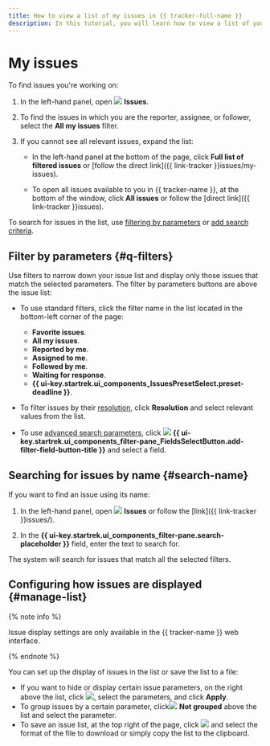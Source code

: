 ```yaml
---
title: How to view a list of my issues in {{ tracker-full-name }}
description: In this tutorial, you will learn how to view a list of your issues.
---
```


# My issues

To find issues you're working on:

1. In the left-hand panel, open ![](../../_assets/tracker/svg/tasks.svg) **Issues**.

1. To find the issues in which you are the reporter, assignee, or follower, select the **All my issues** filter.

1. If you cannot see all relevant issues, expand the list:

   * In the left-hand panel at the bottom of the page, click **Full list of filtered issues** or [follow the direct link]({{ link-tracker }}issues/my-issues).

   * To open all issues available to you in {{ tracker-name }}, at the bottom of the window, click **All issues** or follow the [direct link]({{ link-tracker }}issues).

To search for issues in the list, use [filtering by parameters](#q-filters) or [add search criteria](default-filters.md#add-condition).

## Filter by parameters {#q-filters}

Use filters to narrow down your issue list and display only those issues that match the selected parameters. The filter by parameters buttons are above the issue list:

* To use standard filters, click the filter name in the list located in the bottom-left corner of the page:
   * **Favorite issues**.
   * **All my issues**.
   * **Reported by me**.
   * **Assigned to me**.
   * **Followed by me**.
   * **Waiting for response**.
   * **{{ ui-key.startrek.ui_components_IssuesPresetSelect.preset-deadline }}**.

* To filter issues by their [resolution](../manager/create-resolution.md), click **Resolution** and select relevant values from the list.

* To use [advanced search parameters](./default-filters.md#add-condition), click ![](../../_assets/tracker/svg/add-filter.svg) **{{ ui-key.startrek.ui_components_filter-pane_FieldsSelectButton.add-filter-field-button-title }}** and select a field.

## Searching for issues by name {#search-name}

If you want to find an issue using its name:

1. In the left-hand panel, open ![](../../_assets/tracker/svg/tasks.svg) **Issues** or follow the [link]({{ link-tracker }}issues/).

1. In the **{{ ui-key.startrek.ui_components_filter-pane.search-placeholder }}** field, enter the text to search for.

The system will search for issues that match all the selected filters.

## Configuring how issues are displayed {#manage-list}

{% note info %}

Issue display settings are only available in the {{ tracker-name }} web interface.

{% endnote %}

You can set up the display of issues in the list or save the list to a file:

* If you want to hide or display certain issue parameters, on the right above the list, click ![](../../_assets/tracker/svg/settings.svg), select the parameters, and click **Apply**.
* To group issues by a certain parameter, click![](../../_assets/tracker/svg/group.svg) **Not grouped** above the list and select the parameter.
* To save an issue list, at the top right of the page, click ![](../../_assets/tracker/svg/export.svg) and select the format of the file to download or simply copy the list to the clipboard.
